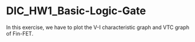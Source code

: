# DIC_HW1_Basic-Logic-Gate
In this exercise, we have to plot the V-I characteristic graph and VTC graph of Fin-FET.

